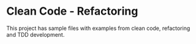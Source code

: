 # Clean Code - Refactoring
This project has sample files with examples from clean code, refactoring and TDD development.
